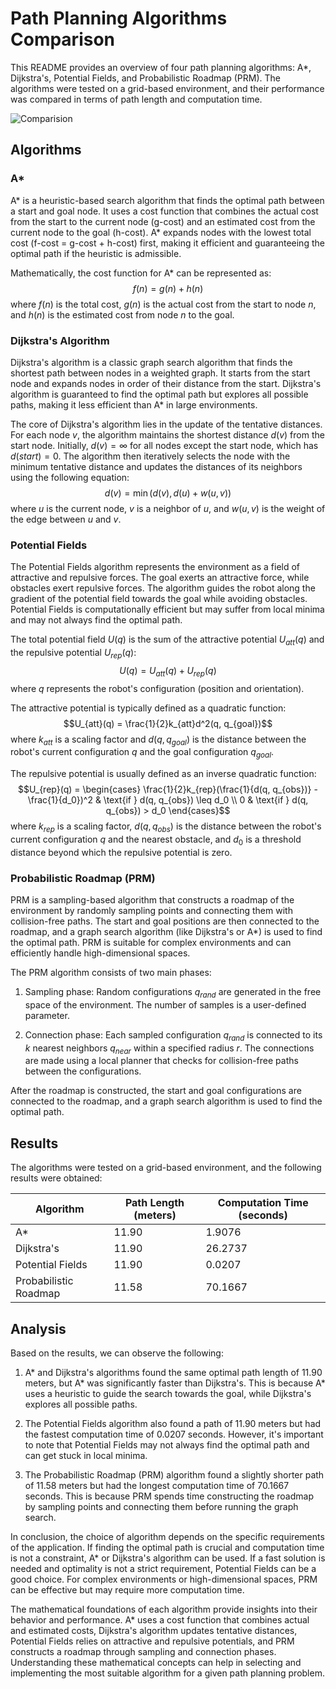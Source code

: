 # Path Planning Algorithms Comparison

This README provides an overview of four path planning algorithms: A*, Dijkstra's, Potential Fields, and Probabilistic Roadmap (PRM). The algorithms were tested on a grid-based environment, and their performance was compared in terms of path length and computation time.

![Comparision](https://i.ibb.co/DVpBtqX/Screenshot-2024-06-09-at-6-07-45-PM.png)

## Algorithms

### A*
A* is a heuristic-based search algorithm that finds the optimal path between a start and goal node. It uses a cost function that combines the actual cost from the start to the current node (g-cost) and an estimated cost from the current node to the goal (h-cost). A* expands nodes with the lowest total cost (f-cost = g-cost + h-cost) first, making it efficient and guaranteeing the optimal path if the heuristic is admissible.

Mathematically, the cost function for A* can be represented as:
$$f(n) = g(n) + h(n)$$
where $f(n)$ is the total cost, $g(n)$ is the actual cost from the start to node $n$, and $h(n)$ is the estimated cost from node $n$ to the goal.

### Dijkstra's Algorithm
Dijkstra's algorithm is a classic graph search algorithm that finds the shortest path between nodes in a weighted graph. It starts from the start node and expands nodes in order of their distance from the start. Dijkstra's algorithm is guaranteed to find the optimal path but explores all possible paths, making it less efficient than A* in large environments.

The core of Dijkstra's algorithm lies in the update of the tentative distances. For each node $v$, the algorithm maintains the shortest distance $d(v)$ from the start node. Initially, $d(v) = \infty$ for all nodes except the start node, which has $d(start) = 0$. The algorithm then iteratively selects the node with the minimum tentative distance and updates the distances of its neighbors using the following equation:
$$d(v) = \min(d(v), d(u) + w(u, v))$$
where $u$ is the current node, $v$ is a neighbor of $u$, and $w(u, v)$ is the weight of the edge between $u$ and $v$.

### Potential Fields
The Potential Fields algorithm represents the environment as a field of attractive and repulsive forces. The goal exerts an attractive force, while obstacles exert repulsive forces. The algorithm guides the robot along the gradient of the potential field towards the goal while avoiding obstacles. Potential Fields is computationally efficient but may suffer from local minima and may not always find the optimal path.

The total potential field $U(q)$ is the sum of the attractive potential $U_{att}(q)$ and the repulsive potential $U_{rep}(q)$:
$$U(q) = U_{att}(q) + U_{rep}(q)$$
where $q$ represents the robot's configuration (position and orientation).

The attractive potential is typically defined as a quadratic function:
$$U_{att}(q) = \frac{1}{2}k_{att}d^2(q, q_{goal})$$
where $k_{att}$ is a scaling factor and $d(q, q_{goal})$ is the distance between the robot's current configuration $q$ and the goal configuration $q_{goal}$.

The repulsive potential is usually defined as an inverse quadratic function:
$$U_{rep}(q) = \begin{cases}
\frac{1}{2}k_{rep}(\frac{1}{d(q, q_{obs})} - \frac{1}{d_0})^2 & \text{if } d(q, q_{obs}) \leq d_0 \\
0 & \text{if } d(q, q_{obs}) > d_0
\end{cases}$$
where $k_{rep}$ is a scaling factor, $d(q, q_{obs})$ is the distance between the robot's current configuration $q$ and the nearest obstacle, and $d_0$ is a threshold distance beyond which the repulsive potential is zero.

### Probabilistic Roadmap (PRM)
PRM is a sampling-based algorithm that constructs a roadmap of the environment by randomly sampling points and connecting them with collision-free paths. The start and goal positions are then connected to the roadmap, and a graph search algorithm (like Dijkstra's or A*) is used to find the optimal path. PRM is suitable for complex environments and can efficiently handle high-dimensional spaces.

The PRM algorithm consists of two main phases:

1. Sampling phase: Random configurations $q_{rand}$ are generated in the free space of the environment. The number of samples is a user-defined parameter.

2. Connection phase: Each sampled configuration $q_{rand}$ is connected to its $k$ nearest neighbors $q_{near}$ within a specified radius $r$. The connections are made using a local planner that checks for collision-free paths between the configurations.

After the roadmap is constructed, the start and goal configurations are connected to the roadmap, and a graph search algorithm is used to find the optimal path.

## Results

The algorithms were tested on a grid-based environment, and the following results were obtained:

| Algorithm           | Path Length (meters) | Computation Time (seconds) |
|--------------------|--------------------|--------------------------|
| A*                 | 11.90              | 1.9076                   |
| Dijkstra's         | 11.90              | 26.2737                  |
| Potential Fields   | 11.90              | 0.0207                   |
| Probabilistic Roadmap | 11.58              | 70.1667                  |

## Analysis

Based on the results, we can observe the following:

1. A* and Dijkstra's algorithms found the same optimal path length of 11.90 meters, but A* was significantly faster than Dijkstra's. This is because A* uses a heuristic to guide the search towards the goal, while Dijkstra's explores all possible paths.

2. The Potential Fields algorithm also found a path of 11.90 meters but had the fastest computation time of 0.0207 seconds. However, it's important to note that Potential Fields may not always find the optimal path and can get stuck in local minima.

3. The Probabilistic Roadmap (PRM) algorithm found a slightly shorter path of 11.58 meters but had the longest computation time of 70.1667 seconds. This is because PRM spends time constructing the roadmap by sampling points and connecting them before running the graph search.

In conclusion, the choice of algorithm depends on the specific requirements of the application. If finding the optimal path is crucial and computation time is not a constraint, A* or Dijkstra's algorithm can be used. If a fast solution is needed and optimality is not a strict requirement, Potential Fields can be a good choice. For complex environments or high-dimensional spaces, PRM can be effective but may require more computation time.

The mathematical foundations of each algorithm provide insights into their behavior and performance. A* uses a cost function that combines actual and estimated costs, Dijkstra's algorithm updates tentative distances, Potential Fields relies on attractive and repulsive potentials, and PRM constructs a roadmap through sampling and connection phases. Understanding these mathematical concepts can help in selecting and implementing the most suitable algorithm for a given path planning problem.